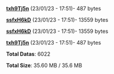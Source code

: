 [**txh9Tj5n**](/data/txh9Tj5n.txt) (23/01/23 - 17:51)- 487 bytes

[**ssfxH6kD**](/data/ssfxH6kD.txt) (23/01/23 - 17:51)- 13559 bytes

[**ssfxH6kD**](/data/ssfxH6kD.txt) (23/01/23 - 17:51)- 13559 bytes

[**txh9Tj5n**](/data/txh9Tj5n.txt) (23/01/23 - 17:51)- 487 bytes

**Total Datas**: 6022

**Total Size**: 35.60 MB / 35.6 MB